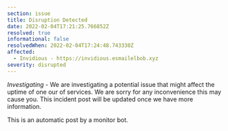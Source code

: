 ```yaml
---
section: issue
title: Disruption Detected
date: 2022-02-04T17:21:25.766852Z
resolved: true
informational: false
resolvedWhen: 2022-02-04T17:24:48.743330Z
affected:
  - Invidious - https://invidious.esmailelbob.xyz
severity: disrupted
---
```

*Investigating* - We are investigating a potential issue that might affect the uptime of one our of services. We are sorry for any inconvenience this may cause you. This incident post will be updated once we have more information.

This is an automatic post by a monitor bot.
        